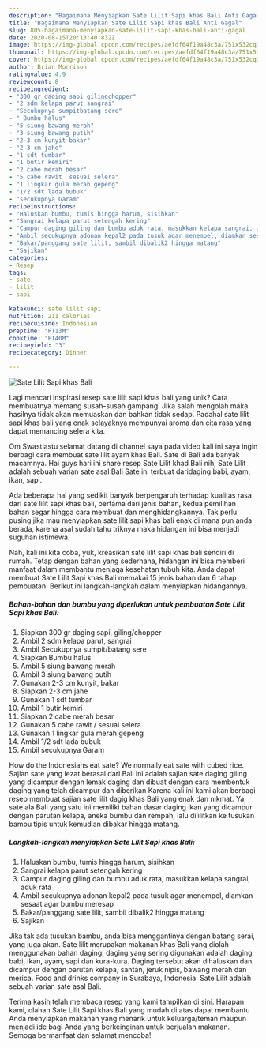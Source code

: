 ```yaml
---
description: "Bagaimana Menyiapkan Sate Lilit Sapi khas Bali Anti Gagal"
title: "Bagaimana Menyiapkan Sate Lilit Sapi khas Bali Anti Gagal"
slug: 805-bagaimana-menyiapkan-sate-lilit-sapi-khas-bali-anti-gagal
date: 2020-08-15T20:13:40.832Z
image: https://img-global.cpcdn.com/recipes/aefdf64f19a48c3a/751x532cq70/sate-lilit-sapi-khas-bali-foto-resep-utama.jpg
thumbnail: https://img-global.cpcdn.com/recipes/aefdf64f19a48c3a/751x532cq70/sate-lilit-sapi-khas-bali-foto-resep-utama.jpg
cover: https://img-global.cpcdn.com/recipes/aefdf64f19a48c3a/751x532cq70/sate-lilit-sapi-khas-bali-foto-resep-utama.jpg
author: Brian Morrison
ratingvalue: 4.9
reviewcount: 8
recipeingredient:
- "300 gr daging sapi gilingchopper"
- "2 sdm kelapa parut sangrai"
- "Secukupnya sumpitbatang sere"
- " Bumbu halus"
- "5 siung bawang merah"
- "3 siung bawang putih"
- "2-3 cm kunyit bakar"
- "2-3 cm jahe"
- "1 sdt tumbar"
- "1 butir kemiri"
- "2 cabe merah besar"
- "5 cabe rawit  sesuai selera"
- "1 lingkar gula merah gepeng"
- "1/2 sdt lada bubuk"
- "secukupnya Garam"
recipeinstructions:
- "Haluskan bumbu, tumis hingga harum, sisihkan"
- "Sangrai kelapa parut setengah kering"
- "Campur daging giling dan bumbu aduk rata, masukkan kelapa sangrai, aduk rata"
- "Ambil secukupnya adonan kepal2 pada tusuk agar menempel, diamkan sesaat agar bumbu meresap"
- "Bakar/panggang sate lilit, sambil dibalik2 hingga matang"
- "Sajikan"
categories:
- Resep
tags:
- sate
- lilit
- sapi

katakunci: sate lilit sapi 
nutrition: 211 calories
recipecuisine: Indonesian
preptime: "PT13M"
cooktime: "PT40M"
recipeyield: "3"
recipecategory: Dinner

---
```



![Sate Lilit Sapi khas Bali](https://img-global.cpcdn.com/recipes/aefdf64f19a48c3a/751x532cq70/sate-lilit-sapi-khas-bali-foto-resep-utama.jpg)

Lagi mencari inspirasi resep sate lilit sapi khas bali yang unik? Cara membuatnya memang susah-susah gampang. Jika salah mengolah maka hasilnya tidak akan memuaskan dan bahkan tidak sedap. Padahal sate lilit sapi khas bali yang enak selayaknya mempunyai aroma dan cita rasa yang dapat memancing selera kita.

Om Swastiastu selamat datang di channel saya pada video kali ini saya ingin berbagi cara membuat sate lilit ayam khas Bali. Sate di Bali ada banyak macamnya. Hai guys hari ini share resep Sate Lilit khad Bali nih, Sate Lilit adalah sebuah varian sate asal Bali Sate ini terbuat daridaging babi, ayam, ikan, sapi.

Ada beberapa hal yang sedikit banyak berpengaruh terhadap kualitas rasa dari sate lilit sapi khas bali, pertama dari jenis bahan, kedua pemilihan bahan segar hingga cara membuat dan menghidangkannya. Tak perlu pusing jika mau menyiapkan sate lilit sapi khas bali enak di mana pun anda berada, karena asal sudah tahu triknya maka hidangan ini bisa menjadi suguhan istimewa.


Nah, kali ini kita coba, yuk, kreasikan sate lilit sapi khas bali sendiri di rumah. Tetap dengan bahan yang sederhana, hidangan ini bisa memberi manfaat dalam membantu menjaga kesehatan tubuh kita. Anda dapat membuat Sate Lilit Sapi khas Bali memakai 15 jenis bahan dan 6 tahap pembuatan. Berikut ini langkah-langkah dalam menyiapkan hidangannya.

<!--inarticleads1-->

##### Bahan-bahan dan bumbu yang diperlukan untuk pembuatan Sate Lilit Sapi khas Bali:

1. Siapkan 300 gr daging sapi, giling/chopper
1. Ambil 2 sdm kelapa parut, sangrai
1. Ambil Secukupnya sumpit/batang sere
1. Siapkan  Bumbu halus
1. Ambil 5 siung bawang merah
1. Ambil 3 siung bawang putih
1. Gunakan 2-3 cm kunyit, bakar
1. Siapkan 2-3 cm jahe
1. Gunakan 1 sdt tumbar
1. Ambil 1 butir kemiri
1. Siapkan 2 cabe merah besar
1. Gunakan 5 cabe rawit / sesuai selera
1. Gunakan 1 lingkar gula merah gepeng
1. Ambil 1/2 sdt lada bubuk
1. Ambil secukupnya Garam


How do the Indonesians eat sate? We normally eat sate with cubed rice. Sajian sate yang lezat berasal dari Bali ini adalah sajian sate daging giling yang dicampur dengan lemak daging dan dibuat dengan cara membentuk daging yang telah dicampur dan diberikan Karena kali ini kami akan berbagi resep membuat sajian sate lilit dagig khas Bali yang enak dan nikmat. Ya, sate ala Bali yang satu ini memiliki bahan dasar daging ikan yang dicampur dengan parutan kelapa, aneka bumbu dan rempah, lalu dililitkan ke tusukan bambu tipis untuk kemudian dibakar hingga matang. 

<!--inarticleads2-->

##### Langkah-langkah menyiapkan Sate Lilit Sapi khas Bali:

1. Haluskan bumbu, tumis hingga harum, sisihkan
1. Sangrai kelapa parut setengah kering
1. Campur daging giling dan bumbu aduk rata, masukkan kelapa sangrai, aduk rata
1. Ambil secukupnya adonan kepal2 pada tusuk agar menempel, diamkan sesaat agar bumbu meresap
1. Bakar/panggang sate lilit, sambil dibalik2 hingga matang
1. Sajikan


Jika tak ada tusukan bambu, anda bisa menggantinya dengan batang serai, yang juga akan. Sate lilit merupakan makanan khas Bali yang diolah menggunakan bahan daging, daging yang sering digunakan adalah daging babi, ikan, ayam, sapi dan kura-kura. Daging tersebut akan dihaluskan dan dicampur dengan parutan kelapa, santan, jeruk nipis, bawang merah dan merica. Food and drinks company in Surabaya, Indonesia. Sate Lilit adalah sebuah varian sate asal Bali. 

Terima kasih telah membaca resep yang kami tampilkan di sini. Harapan kami, olahan Sate Lilit Sapi khas Bali yang mudah di atas dapat membantu Anda menyiapkan makanan yang menarik untuk keluarga/teman maupun menjadi ide bagi Anda yang berkeinginan untuk berjualan makanan. Semoga bermanfaat dan selamat mencoba!
